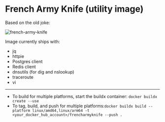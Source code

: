 # French Army Knife (utility image)

Based on the old joke:

![french-army-knife](https://user-images.githubusercontent.com/223486/113962353-62231e00-97dc-11eb-9856-59c32203f4cb.png)

Image currently ships with:

- jq
- httpie
- Postgres client
- Redis client
- dnsutils (for dig and nslookup)
- traceroute
- vi

***

* To build for multiple platforms, start the buildx container: `docker buildx create --use`
* To tag, build, and push for multiple platforms:`docker buildx build --platform linux/amd64,linux/arm64 -t <your_docker_hub_account>/frencharmyknife --push .`

